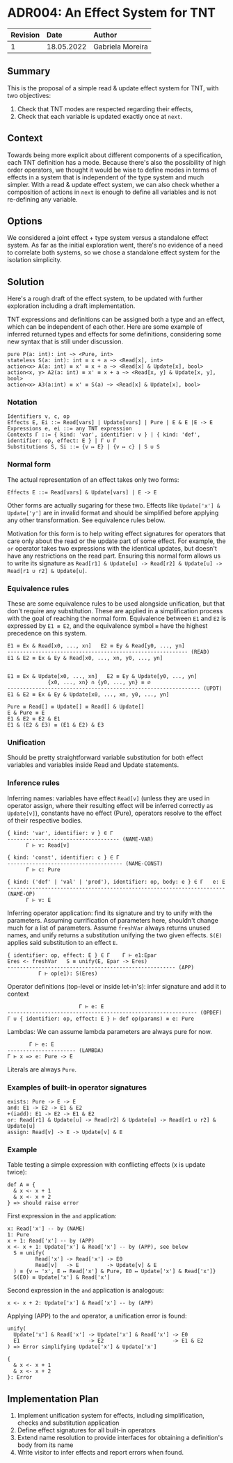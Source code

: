 # ADR004: An Effect System for TNT

| Revision | Date       | Author           |
| :------- | :--------- | :--------------- |
| 1        | 18.05.2022 | Gabriela Moreira |

## Summary

This is the proposal of a simple read & update effect system for TNT, with two
objectives:
1. Check that TNT modes are respected regarding their effects,
2. Check that each variable is updated exactly once at `next`.

## Context

Towards being more explicit about different components of a specification, each
TNT definition has a mode. Because there's also the possibility of high order
operators, we thought it would be wise to define modes in terms of effects in a
system that is independent of the type system and much simpler. With a read &
update effect system, we can also check whether a composition of actions in
`next` is enough to define all variables and is not re-defining any variable.

## Options

We considered a joint effect + type system versus a standalone effect system. As
far as the initial exploration went, there's no evidence of a need to correlate
both systems, so we chose a standalone effect system for the isolation
simplicity.

## Solution

Here's a rough draft of the effect system, to be updated with further
exploration including a draft implementation.

TNT expressions and definitions can be assigned both a type and an effect, which
can be independent of each other. Here are some example of inferred returned
types and effects for some definitions, considering some new syntax that is
still under discussion.

```
pure P(a: int): int ~> <Pure, int>
stateless S(a: int): int ≡ x + a ~> <Read[x], int>
action<x> A(a: int) ≡ x' ≡ x + a ~> <Read[x] & Update[x], bool>
action<x, y> A2(a: int) ≡ x' ≡ x + a ~> <Read[x, y] & Update[x, y], bool>
action<x> A3(a:int) ≡ x' ≡ S(a) ~> <Read[x] & Update[x], bool>
```

### Notation

```
Identifiers v, c, op
Effects E, Ei ::= Read[vars] | Update[vars] | Pure | E & E |E -> E
Expressions e, ei ::= any TNT expression
Contexts Γ ::= { kind: 'var', identifier: v } | { kind: 'def', identifier: op, effect: E } | Γ ∪ Γ
Substitutions S, Si ::= {v ↦ E} | {v ↦ c} | S ∪ S
```

### Normal form

The actual representation of an effect takes only two forms:

```
Effects E ::= Read[vars] & Update[vars] | E -> E 
```

Other forms are actually sugaring for these two. Effects like `Update['x'] &
Update['y']` are in invalid format and should be simplified before applying any
other transformation. See equivalence rules below.

Motivation for this form is to help writing effect signatures for operators
that care only about the read or the update part of some effect. For example,
the `or` operator takes two expressions with the identical updates, but doesn't
have any restrictions on the read part. Ensuring this normal form allows us to
write its signature as `Read[r1] & Update[u] -> Read[r2] & Update[u] -> Read[r1
∪ r2] & Update[u]`.

### Equivalence rules

These are some equivalence rules to be used alongside unification, but that
don't require any substitution. These are applied in a simplification process
with the goal of reaching the normal form. Equivalence between `E1` and `E2` is
expressed by `E1 ≡ E2`, and the equivalence symbol `≡` have the highest
precedence on this system.

```
E1 ≡ Ex & Read[x0, ..., xn]   E2 ≡ Ey & Read[y0, ..., yn]
---------------------------------------------------------- (READ)
E1 & E2 ≡ Ex & Ey & Read[x0, ..., xn, y0, ..., yn]


E1 ≡ Ex & Update[x0, ..., xn]   E2 ≡ Ey & Update[y0, ..., yn]
             {x0, ..., xn} ∩ {y0, ..., yn} ≡ ∅
-------------------------------------------------------------- (UPDT)
E1 & E2 ≡ Ex & Ey & Update[x0, ..., xn, y0, ..., yn]

Pure ≡ Read[] ≡ Update[] ≡ Read[] & Update[] 
E & Pure ≡ E
E1 & E2 ≡ E2 & E1
E1 & (E2 & E3) ≡ (E1 & E2) & E3
```

### Unification

Should be pretty straightforward variable substitution for both effect variables
and variables inside Read and Update statements.

### Inference rules

Inferring names: variables have effect `Read[v]` (unless they are used in
operator assign, where their resulting effect will be inferred correctly as
`Update[v]`), constants have no effect (Pure), operators resolve to the effect
of their respective bodies.

```
{ kind: 'var', identifier: v } ∈ Γ
------------------------------------ (NAME-VAR)
      Γ ⊢ v: Read[v]

{ kind: 'const', identifier: c } ∈ Γ
------------------------------------- (NAME-CONST)
      Γ ⊢ c: Pure
      
{ kind: ('def' | 'val' | 'pred'), identifier: op, body: e } ∈ Γ   e: E
---------------------------------------------------------------------- (NAME-OP)
      Γ ⊢ v: E

```

Inferring operator application: find its signature and try to unify with the
parameters. Assuming currification of parameters here, shouldn't change much for
a list of parameters. Assume `freshVar` always returns unused names, and unify
returns a substitution unifying the two given effects. `S(E)` applies said
substitution to an effect `E`.

```
{ identifier: op, effect: E } ∈ Γ    Γ ⊢ e1:Epar
Eres <- freshVar   S ≡ unify(E, Epar -> Eres)
------------------------------------------------------ (APP)
          Γ ⊢ op(e1): S(Eres)
```

Operator definitions (top-level or inside let-in's): infer signature and add it to context
```
                       Γ ⊢ e: E
------------------------------------------------------------- (OPDEF)
Γ ∪ { identifier: op, effect: E } ⊢ def op(params) ≡ e: Pure
```

Lambdas: We can assume lambda parameters are always pure for now.
```
       Γ ⊢ e: E
---------------------- (LAMBDA)
Γ ⊢ x => e: Pure -> E
```

Literals are always `Pure`.

### Examples of built-in operator signatures
```
exists: Pure -> E -> E
and: E1 -> E2 -> E1 & E2
+(iadd): E1 -> E2 -> E1 & E2
or: Read[r1] & Update[u] -> Read[r2] & Update[u] -> Read[r1 ∪ r2] & Update[u]
assign: Read[v] -> E -> Update[v] & E
```

### Example
Table testing a simple expression with conflicting effects (x is update twice):

```
def A ≡ {
  & x <- x + 1
  & x <- x + 2
} => should raise error
```

First expression in the `and` application:

```
x: Read['x'] -- by (NAME)
1: Pure
x + 1: Read['x'] -- by (APP)
x <- x + 1: Update['x'] & Read['x'] -- by (APP), see below
  S ≡ unify(
         Read['x'] -> Read['x'] -> E0
         Read[v]   -> E         -> Update[v] & E
  ) ≡ {v ↦ 'x', E ↦ Read['x'] & Pure, E0 ↦ Update['x'] & Read['x']}
  S(E0) ≡ Update['x'] & Read['x']
```

Second expression in the `and` application is analogous:

```
x <- x + 2: Update['x'] & Read['x'] -- by (APP)
```

Applying (APP) to the `and` operator, a unification error is found:

```
unify(
  Update['x'] & Read['x'] -> Update['x'] & Read['x'] -> E0
  E1                      -> E2                      -> E1 & E2
) => Error simplifying Update['x'] & Update['x']

{
  & x <- x + 1
  & x <- x + 2
}: Error
```

## Implementation Plan

1. Implement unification system for effects, including simplification, checks
   and substitution application
2. Define effect signatures for all built-in operators
3. Extend name resolution to provide interfaces for obtaining a definition's
   body from its name
4. Write visitor to infer effects and report errors when found.
